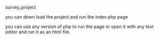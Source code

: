 survey_project

you can down load the project and run the index.php page 

you can use any version of php to run the page or open it with any text editor and run it as an html file.
